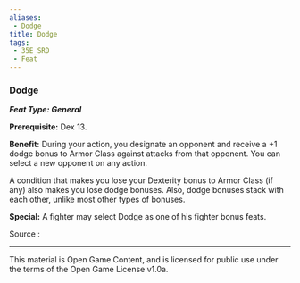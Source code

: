 ```yaml
---
aliases:
 - Dodge
title: Dodge
tags: 
 - 35E_SRD
 - Feat
---
```

### Dodge 
***Feat Type: General***

**Prerequisite:** Dex 13.

**Benefit:** During your action, you designate an opponent and receive a
+1 dodge bonus to Armor Class against attacks from that opponent. You
can select a new opponent on any action.

A condition that makes you lose your Dexterity bonus to Armor Class (if
any) also makes you lose dodge bonuses. Also, dodge bonuses stack with
each other, unlike most other types of bonuses.

**Special:** A fighter may select Dodge as one of his fighter bonus
feats.


Source :



---



This material is Open Game Content, and is licensed for public use under the terms of the Open Game License v1.0a.


